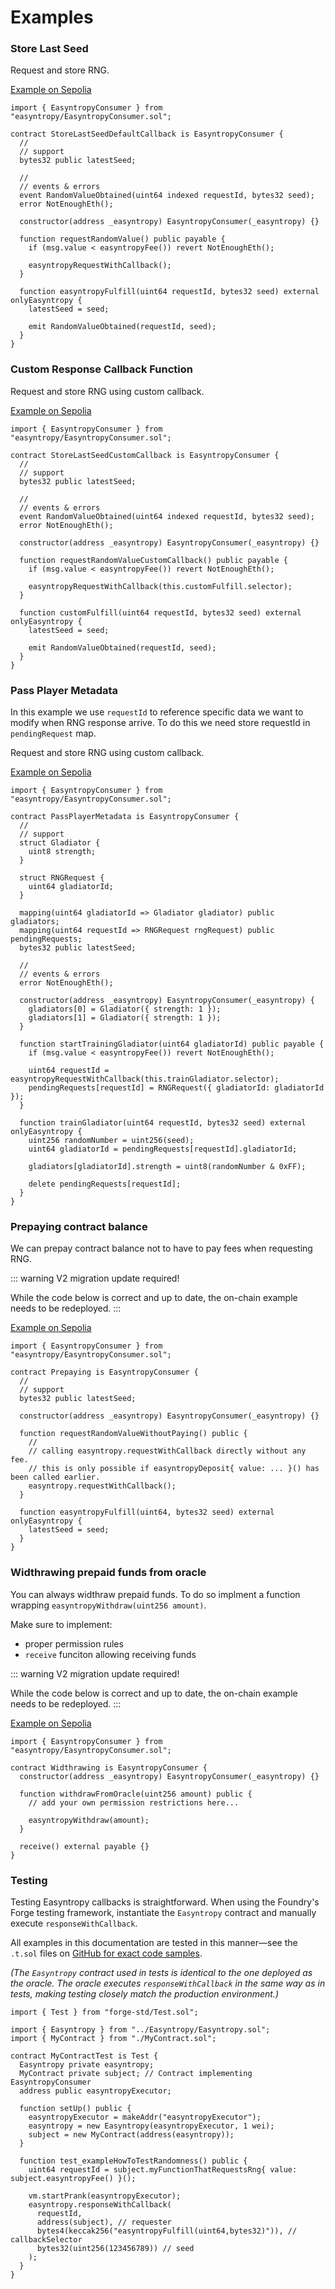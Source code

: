 # Examples

### Store Last Seed

Request and store RNG.

[Example on Sepolia](https://sepolia.etherscan.io/address/0xd5304F94448DBb590Fa4e8E17EB36Fcda2A3e675#readContract)

```solidity{18}
import { EasyntropyConsumer } from "easyntropy/EasyntropyConsumer.sol";

contract StoreLastSeedDefaultCallback is EasyntropyConsumer {
  //
  // support
  bytes32 public latestSeed;

  //
  // events & errors
  event RandomValueObtained(uint64 indexed requestId, bytes32 seed);
  error NotEnoughEth();

  constructor(address _easyntropy) EasyntropyConsumer(_easyntropy) {}

  function requestRandomValue() public payable {
    if (msg.value < easyntropyFee()) revert NotEnoughEth();

    easyntropyRequestWithCallback();
  }

  function easyntropyFulfill(uint64 requestId, bytes32 seed) external onlyEasyntropy {
    latestSeed = seed;

    emit RandomValueObtained(requestId, seed);
  }
}
```

### Custom Response Callback Function

Request and store RNG using custom callback.

[Example on Sepolia](https://sepolia.etherscan.io/address/0x0A23a70a0517cB61e794987163a2922652641d49#readContract)

```solidity{18}
import { EasyntropyConsumer } from "easyntropy/EasyntropyConsumer.sol";

contract StoreLastSeedCustomCallback is EasyntropyConsumer {
  //
  // support
  bytes32 public latestSeed;

  //
  // events & errors
  event RandomValueObtained(uint64 indexed requestId, bytes32 seed);
  error NotEnoughEth();

  constructor(address _easyntropy) EasyntropyConsumer(_easyntropy) {}

  function requestRandomValueCustomCallback() public payable {
    if (msg.value < easyntropyFee()) revert NotEnoughEth();

    easyntropyRequestWithCallback(this.customFulfill.selector);
  }

  function customFulfill(uint64 requestId, bytes32 seed) external onlyEasyntropy {
    latestSeed = seed;

    emit RandomValueObtained(requestId, seed);
  }
}
```

### Pass Player Metadata

In this example we use `requestId` to reference specific data we want to modify when RNG response arrive. To do this we need store requestId in `pendingRequest` map.

Request and store RNG using custom callback.

[Example on Sepolia](https://sepolia.etherscan.io/address/0x367a7D7F7a033D7d84Cb433D255CbEE088Be3c4e#readContract)

```solidity{15,30-31,36,40}
import { EasyntropyConsumer } from "easyntropy/EasyntropyConsumer.sol";

contract PassPlayerMetadata is EasyntropyConsumer {
  //
  // support
  struct Gladiator {
    uint8 strength;
  }

  struct RNGRequest {
    uint64 gladiatorId;
  }

  mapping(uint64 gladiatorId => Gladiator gladiator) public gladiators;
  mapping(uint64 requestId => RNGRequest rngRequest) public pendingRequests;
  bytes32 public latestSeed;

  //
  // events & errors
  error NotEnoughEth();

  constructor(address _easyntropy) EasyntropyConsumer(_easyntropy) {
    gladiators[0] = Gladiator({ strength: 1 });
    gladiators[1] = Gladiator({ strength: 1 });
  }

  function startTrainingGladiator(uint64 gladiatorId) public payable {
    if (msg.value < easyntropyFee()) revert NotEnoughEth();

    uint64 requestId = easyntropyRequestWithCallback(this.trainGladiator.selector);
    pendingRequests[requestId] = RNGRequest({ gladiatorId: gladiatorId });
  }

  function trainGladiator(uint64 requestId, bytes32 seed) external onlyEasyntropy {
    uint256 randomNumber = uint256(seed);
    uint64 gladiatorId = pendingRequests[requestId].gladiatorId;

    gladiators[gladiatorId].strength = uint8(randomNumber & 0xFF);

    delete pendingRequests[requestId];
  }
}
```

### Prepaying contract balance

We can prepay contract balance not to have to pay fees when requesting RNG.

::: warning
V2 migration update required!

While the code below is correct and up to date, the on-chain example needs to be redeployed.
:::

[Example on Sepolia](https://sepolia.etherscan.io/address/0xC18c52a33526cd30441d4533C36E09B16C4BD6dE#readContract)

```solidity{14}
import { EasyntropyConsumer } from "easyntropy/EasyntropyConsumer.sol";

contract Prepaying is EasyntropyConsumer {
  //
  // support
  bytes32 public latestSeed;

  constructor(address _easyntropy) EasyntropyConsumer(_easyntropy) {}

  function requestRandomValueWithoutPaying() public {
    //
    // calling easyntropy.requestWithCallback directly without any fee.
    // this is only possible if easyntropyDeposit{ value: ... }() has been called earlier.
    easyntropy.requestWithCallback();
  }

  function easyntropyFulfill(uint64, bytes32 seed) external onlyEasyntropy {
    latestSeed = seed;
  }
}
```

### Widthrawing prepaid funds from oracle

You can always widthraw prepaid funds. To do so implment a function wrapping `easyntropyWithdraw(uint256 amount)`.

Make sure to implement:
- proper permission rules
- `receive` funciton allowing receiving funds

::: warning
V2 migration update required!

While the code below is correct and up to date, the on-chain example needs to be redeployed.
:::

[Example on Sepolia](https://sepolia.etherscan.io/address/0xc4f0f186d34C96Db0BA86099a882cd433A646c4c#readContract)

```solidity{9,12}
import { EasyntropyConsumer } from "easyntropy/EasyntropyConsumer.sol";

contract Widthrawing is EasyntropyConsumer {
  constructor(address _easyntropy) EasyntropyConsumer(_easyntropy) {}

  function withdrawFromOracle(uint256 amount) public {
    // add your own permission restrictions here...

    easyntropyWithdraw(amount);
  }

  receive() external payable {}
}
```

### Testing
Testing Easyntropy callbacks is straightforward. When using the Foundry's Forge testing framework, instantiate the `Easyntropy` contract and manually execute `responseWithCallback`.

All examples in this documentation are tested in this manner—see the `.t.sol` files on [GitHub for exact code samples](https://github.com/easyntropy/easyntropy-contracts/blob/master/src/contracts/Examples/).

*(The `Easyntropy` contract used in tests is identical to the one deployed as the oracle. The oracle executes `responseWithCallback` in the same way as in tests, making testing closely match the production environment.)*

```solidity{13,20-27}
import { Test } from "forge-std/Test.sol";

import { Easyntropy } from "../Easyntropy/Easyntropy.sol";
import { MyContract } from "./MyContract.sol";

contract MyContractTest is Test {
  Easyntropy private easyntropy;
  MyContract private subject; // Contract implementing EasyntropyConsumer
  address public easyntropyExecutor;

  function setUp() public {
    easyntropyExecutor = makeAddr("easyntropyExecutor");
    easyntropy = new Easyntropy(easyntropyExecutor, 1 wei);
    subject = new MyContract(address(easyntropy));
  }

  function test_exampleHowToTestRandomness() public {
    uint64 requestId = subject.myFunctionThatRequestsRng{ value: subject.easyntropyFee() }();

    vm.startPrank(easyntropyExecutor);
    easyntropy.responseWithCallback(
      requestId,
      address(subject), // requester
      bytes4(keccak256("easyntropyFulfill(uint64,bytes32)")), // callbackSelector
      bytes32(uint256(123456789)) // seed
    );
  }
}
```
